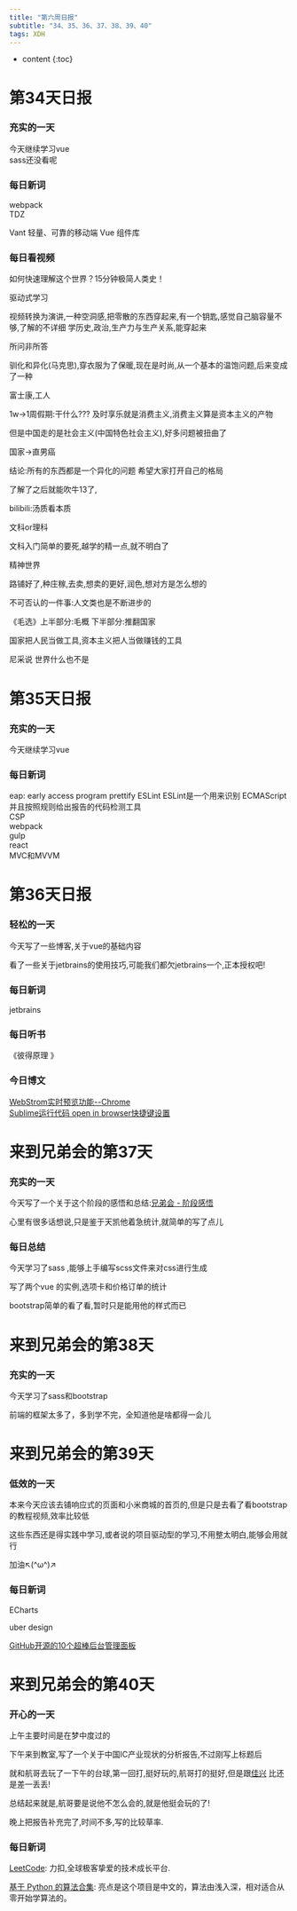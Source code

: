```yaml
---  
title: "第六周日报"   
subtitle: "34、35、36、37、38、39、40"   
tags: XDH    
---  
```





* content
{:toc}





# 第34天日报

### 充实的一天
今天继续学习vue  
sass还没看呢

### 每日新词
webpack  
TDZ  

Vant
轻量、可靠的移动端 Vue 组件库

### 每日看视频
如何快速理解这个世界？15分钟极简人类史！

驱动式学习

视频转换为演讲,一种空洞感,把零散的东西穿起来,有一个钥匙,感觉自己脑容量不够,了解的不详细
学历史,政治,生产力与生产关系,能穿起来

所问非所答

驯化和异化(马克思),穿衣服为了保暖,现在是时尚,从一个基本的温饱问题,后来变成了一种

富士康,工人

1w->1周假期:干什么???
及时享乐就是消费主义,消费主义算是资本主义的产物

但是中国走的是社会主义(中国特色社会主义),好多问题被扭曲了

国家->直男癌 

结论:所有的东西都是一个异化的问题
希望大家打开自己的格局

了解了之后就能吹牛13了,

bilibili:汤质看本质

文科or理科

文科入门简单的要死,越学的精一点,就不明白了

精神世界

路铺好了,种庄稼,去卖,想卖的更好,润色,想对方是怎么想的

不可否认的一件事:人文类也是不断进步的

《毛选》上半部分:毛概 下半部分:推翻国家

国家把人民当做工具,资本主义把人当做赚钱的工具

尼采说 世界什么也不是




# 第35天日报

### 充实的一天
今天继续学习vue  


### 每日新词
eap: early access program
prettify
ESLint ESLint是一个用来识别 ECMAScript 并且按照规则给出报告的代码检测工具  
CSP  
webpack  
gulp    
react  
MVC和MVVM

# 第36天日报

### 轻松的一天

今天写了一些博客,关于vue的基础内容

看了一些关于jetbrains的使用技巧,可能我们都欠jetbrains一个,正本授权吧!

### 每日新词
jetbrains

### 每日听书
《彼得原理 》

### 今日博文
[WebStrom实时预览功能--Chrome](https://victorfengming.github.io/2019/09/18/webstrom-view-chrome/)  
[Sublime运行代码 open in browser快捷键设置](https://victorfengming.github.io/2019/09/18/sublime-openinbrowser/)

# 来到兄弟会的第37天

### 充实的一天

今天写了一个关于这个阶段的感悟和总结:[兄弟会 - 阶段感悟](https://victorfengming.github.io/2019/09/19/stage-feeling/)

心里有很多话想说,只是鉴于天凯他着急统计,就简单的写了点儿

### 每日总结

今天学习了sass ,能够上手编写scss文件来对css进行生成

写了两个vue 的实例,选项卡和价格订单的统计

bootstrap简单的看了看,暂时只是能用他的样式而已

# 来到兄弟会的第38天

### 充实的一天
今天学习了sass和bootstrap

前端的框架太多了，多到学不完，全知道他是啥都得一会儿


# 来到兄弟会的第39天

### 低效的一天

本来今天应该去铺响应式的页面和小米商城的首页的,但是只是去看了看bootstrap的教程视频,效率比较低

这些东西还是得实践中学习,或者说的项目驱动型的学习,不用整太明白,能够会用就行

加油↖(^ω^)↗

### 每日新词

ECharts  

uber design

[GitHub开源的10个超棒后台管理面板](https://blog.csdn.net/m0_38106923/article/details/101050788)

# 来到兄弟会的第40天

### 开心的一天

上午主要时间是在梦中度过的

下午来到教室,写了一个关于中国IC产业现状的分析报告,不过刚写上标题后

就和航哥去玩了一下午的台球,第一回打,挺好玩的,航哥打的挺好,但是跟[佳兴](https://xjx19970831.github.io/)  比还是差一丢丢!

总结起来就是,航哥要是说他不怎么会的,就是他挺会玩的了!

晚上把报告补充完了,时间不多,写的比较草率.

### 每日新词
[LeetCode](https://leetcode-cn.com/): 力扣,全球极客挚爱的技术成长平台.

[基于 Python 的算法合集](https://github.com/qiwsir/algorithm): 亮点是这个项目是中文的，算法由浅入深，相对适合从零开始学算法的。